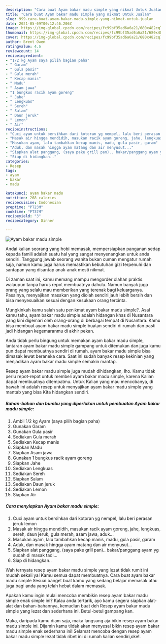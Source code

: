 ```yaml
---
description: "Cara buat Ayam bakar madu simple yang nikmat Untuk Jualan"
title: "Cara buat Ayam bakar madu simple yang nikmat Untuk Jualan"
slug: 999-cara-buat-ayam-bakar-madu-simple-yang-nikmat-untuk-jualan
date: 2021-05-09T00:12:46.206Z
image: https://img-global.cpcdn.com/recipes/fc99bf35ad6a6a21/680x482cq70/ayam-bakar-madu-simple-foto-resep-utama.jpg
thumbnail: https://img-global.cpcdn.com/recipes/fc99bf35ad6a6a21/680x482cq70/ayam-bakar-madu-simple-foto-resep-utama.jpg
cover: https://img-global.cpcdn.com/recipes/fc99bf35ad6a6a21/680x482cq70/ayam-bakar-madu-simple-foto-resep-utama.jpg
author: Brent Owen
ratingvalue: 4.6
reviewcount: 14
recipeingredient:
- "1/2 kg Ayam saya pilih bagian paha"
- " Garam"
- " Gula pasir"
- " Gula merah"
- " Kecap manis"
- " Madu"
- " Asam jawa"
- "1 bungkus racik ayam goreng"
- " Jahe"
- " Lengkuas"
- " Sereh"
- " Salam"
- " Daun jeruk"
- " Lemon"
- " Air"
recipeinstructions:
- "Cuci ayam untuk bersihkan dari kotoran yg nempel, lalu beri perasan jeruk lemon"
- "Masak air hingga mendidih, masukan racik ayam goreng, jahe, lengkuas, sereh, daun jeruk, gula merah, asam jawa, aduk..."
- "Masukan ayam, lalu tambahkan kecap manis, madu, gula pasir, garam"
- "Aduk, dan masak hingga ayam matang dan air menyusut..."
- "Siapkan alat panggang, (saya pake grill pan).. bakar/panggang ayam yg sudah di masak tadi..."
- "Siap di hidangkan.."
categories:
- Resep
tags:
- ayam
- bakar
- madu

katakunci: ayam bakar madu 
nutrition: 268 calories
recipecuisine: Indonesian
preptime: "PT23M"
cooktime: "PT37M"
recipeyield: "3"
recipecategory: Dinner

---
```



![Ayam bakar madu simple](https://img-global.cpcdn.com/recipes/fc99bf35ad6a6a21/680x482cq70/ayam-bakar-madu-simple-foto-resep-utama.jpg)

Andai kalian seorang yang hobi memasak, mempersiapkan panganan sedap kepada famili adalah suatu hal yang sangat menyenangkan untuk anda sendiri. Tanggung jawab seorang  wanita bukan cuman mengatur rumah saja, namun kamu juga harus memastikan kebutuhan gizi terpenuhi dan santapan yang disantap anak-anak mesti nikmat.

Di zaman  saat ini, kamu memang mampu mengorder olahan praktis walaupun tanpa harus repot membuatnya dahulu. Namun banyak juga orang yang selalu mau memberikan yang terenak bagi keluarganya. Pasalnya, menyajikan masakan yang diolah sendiri jauh lebih bersih dan bisa menyesuaikan sesuai dengan kesukaan orang tercinta. 



Mungkinkah kamu salah satu penikmat ayam bakar madu simple?. Asal kamu tahu, ayam bakar madu simple adalah hidangan khas di Nusantara yang kini digemari oleh orang-orang di berbagai tempat di Nusantara. Kamu bisa membuat ayam bakar madu simple buatan sendiri di rumah dan pasti jadi hidangan kegemaranmu di akhir pekan.

Anda tidak perlu bingung untuk memakan ayam bakar madu simple, lantaran ayam bakar madu simple gampang untuk ditemukan dan juga kamu pun dapat membuatnya sendiri di rumah. ayam bakar madu simple bisa dimasak lewat beraneka cara. Saat ini sudah banyak resep kekinian yang menjadikan ayam bakar madu simple semakin mantap.

Resep ayam bakar madu simple juga mudah dihidangkan, lho. Kamu tidak perlu repot-repot untuk membeli ayam bakar madu simple, karena Kalian dapat membuatnya ditempatmu. Untuk Kalian yang mau mencobanya, di bawah ini adalah resep untuk menyajikan ayam bakar madu simple yang mantab yang bisa Kita hidangkan sendiri.

<!--inarticleads1-->

##### Bahan-bahan dan bumbu yang diperlukan untuk pembuatan Ayam bakar madu simple:

1. Ambil 1/2 kg Ayam (saya pilih bagian paha)
1. Gunakan  Garam
1. Gunakan  Gula pasir
1. Sediakan  Gula merah
1. Sediakan  Kecap manis
1. Siapkan  Madu
1. Siapkan  Asam jawa
1. Gunakan 1 bungkus racik ayam goreng
1. Siapkan  Jahe
1. Sediakan  Lengkuas
1. Sediakan  Sereh
1. Siapkan  Salam
1. Sediakan  Daun jeruk
1. Sediakan  Lemon
1. Siapkan  Air




<!--inarticleads2-->

##### Cara menyiapkan Ayam bakar madu simple:

1. Cuci ayam untuk bersihkan dari kotoran yg nempel, lalu beri perasan jeruk lemon
1. Masak air hingga mendidih, masukan racik ayam goreng, jahe, lengkuas, sereh, daun jeruk, gula merah, asam jawa, aduk...
1. Masukan ayam, lalu tambahkan kecap manis, madu, gula pasir, garam
1. Aduk, dan masak hingga ayam matang dan air menyusut...
1. Siapkan alat panggang, (saya pake grill pan).. bakar/panggang ayam yg sudah di masak tadi...
1. Siap di hidangkan..




Wah ternyata resep ayam bakar madu simple yang lezat tidak rumit ini mudah sekali ya! Kamu semua dapat membuatnya. Cara buat ayam bakar madu simple Sesuai banget buat kamu yang sedang belajar memasak atau juga bagi anda yang telah hebat dalam memasak.

Apakah kamu ingin mulai mencoba membikin resep ayam bakar madu simple enak simple ini? Kalau anda tertarik, ayo kamu segera siapkan alat-alat dan bahan-bahannya, kemudian buat deh Resep ayam bakar madu simple yang lezat dan sederhana ini. Betul-betul gampang kan. 

Maka, daripada kamu diam saja, maka langsung aja bikin resep ayam bakar madu simple ini. Dijamin kamu tiidak akan menyesal bikin resep ayam bakar madu simple enak sederhana ini! Selamat mencoba dengan resep ayam bakar madu simple lezat tidak ribet ini di rumah kalian sendiri,oke!.

